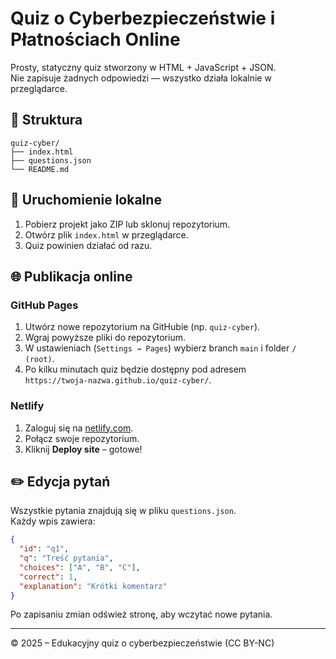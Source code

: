 # Quiz o Cyberbezpieczeństwie i Płatnościach Online

Prosty, statyczny quiz stworzony w HTML + JavaScript + JSON.  
Nie zapisuje żadnych odpowiedzi — wszystko działa lokalnie w przeglądarce.

## 🔧 Struktura

```
quiz-cyber/
├── index.html
├── questions.json
└── README.md
```

## 🚀 Uruchomienie lokalne

1. Pobierz projekt jako ZIP lub sklonuj repozytorium.
2. Otwórz plik `index.html` w przeglądarce.
3. Quiz powinien działać od razu.

## 🌐 Publikacja online

### GitHub Pages
1. Utwórz nowe repozytorium na GitHubie (np. `quiz-cyber`).
2. Wgraj powyższe pliki do repozytorium.
3. W ustawieniach (`Settings → Pages`) wybierz branch `main` i folder `/ (root)`.
4. Po kilku minutach quiz będzie dostępny pod adresem  
   `https://twoja-nazwa.github.io/quiz-cyber/`.

### Netlify
1. Zaloguj się na [netlify.com](https://www.netlify.com/).
2. Połącz swoje repozytorium.
3. Kliknij **Deploy site** – gotowe!

## ✏️ Edycja pytań
Wszystkie pytania znajdują się w pliku `questions.json`.  
Każdy wpis zawiera:
```json
{
  "id": "q1",
  "q": "Treść pytania",
  "choices": ["A", "B", "C"],
  "correct": 1,
  "explanation": "Krótki komentarz"
}
```
Po zapisaniu zmian odśwież stronę, aby wczytać nowe pytania.

---

© 2025 – Edukacyjny quiz o cyberbezpieczeństwie (CC BY-NC)

